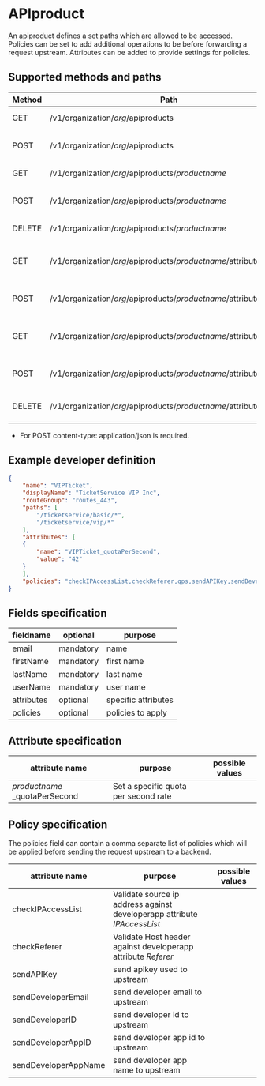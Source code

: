 # APIproduct

An apiproduct defines a set paths which are allowed to be accessed. Policies can be set to add additional operations to be before forwarding a request upstream. Attributes can be added to provide settings for policies.

## Supported methods and paths

| Method | Path                                                               | What                                  |
| ------ | ------------------------------------------------------------------ | ------------------------------------- |
| GET    | /v1/organization/_org_/apiproducts                                 | retrieve all apiproducts              |
| POST   | /v1/organization/_org_/apiproducts                                 | creates a new apiproduct              |
| GET    | /v1/organization/_org_/apiproducts/_productname_                   | retrieve an apiproduct                |
| POST   | /v1/organization/_org_/apiproducts/_productname_                   | updates an existing apiproduct        |
| DELETE | /v1/organization/_org_/apiproducts/_productname_                   | deletes an apiproduct                 |
| GET    | /v1/organization/_org_/apiproducts/_productname_/attributes        | retrieve all attributes of apiproduct |
| POST   | /v1/organization/_org_/apiproducts/_productname_/attributes        | update all attribute of apiproduct    |
| GET    | /v1/organization/_org_/apiproducts/_productname_/attributes/_name_ | retrieve one attribute of apiproduct  |
| POST   | /v1/organization/_org_/apiproducts/_productname_/attributes/_name_ | update one attribute of apiproduct    |
| DELETE | /v1/organization/_org_/apiproducts/_productname_/attributes/_name_ | deletes attribute of apiproduct       |

* For POST content-type: application/json is required.

## Example developer definition

```json
{
    "name": "VIPTicket",
    "displayName": "TicketService VIP Inc",
    "routeGroup": "routes_443",
    "paths": [
        "/ticketservice/basic/*",
        "/ticketservice/vip/*"
    ],
    "attributes": [
    {
        "name": "VIPTicket_quotaPerSecond",
        "value": "42"
    }
    ],
    "policies": "checkIPAccessList,checkReferer,qps,sendAPIKey,sendDeveloperEmail,sendDeveloperID,sendDeveloperAppID"
}

```

## Fields specification

| fieldname  | optional  | purpose             |
| ---------- | --------- | ------------------- |
| email      | mandatory | name                |
| firstName  | mandatory | first name          |
| lastName   | mandatory | last name           |
| userName   | mandatory | user name           |
| attributes | optional  | specific attributes |
| policies   | optional  | policies to apply   |

## Attribute specification

| attribute name                | purpose                              | possible values |
| ----------------------------- | ------------------------------------ | --------------- |
| _productname_ _quotaPerSecond | Set a specific quota per second rate |                 |

## Policy specification

The policies field can contain a comma separate list of policies which will be applied before sending the request upstream to a backend.

| attribute name       | purpose                                                                  | possible values |
| -------------------- | ------------------------------------------------------------------------ | --------------- |
| checkIPAccessList    | Validate source ip address against developerapp attribute _IPAccessList_ |                 |
| checkReferer         | Validate Host header against developerapp attribute _Referer_            |                 |
| sendAPIKey           | send apikey used to upstream                                             |                 |
| sendDeveloperEmail   | send developer email to upstream                                         |                 |
| sendDeveloperID      | send developer id to upstream                                            |                 |
| sendDeveloperAppID   | send developer app id to upstream                                        |                 |
| sendDeveloperAppName | send developer app name to upstream                                      |                 |
